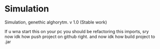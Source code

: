 # Simulation
Simulation, genethic alghorytm. v 1.0 (Stable work)

If u wna start this on your pc you should be refactoring this imports, 
sry now idk how push project on github right. and now idk how build project to .jar
